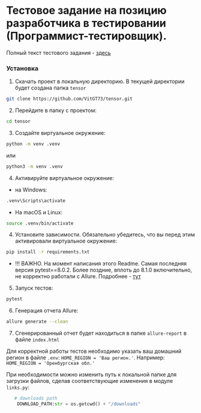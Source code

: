 # Тестовое задание на позицию разработчика в тестировании (Программист-тестировщик).

Полный текст тестового задания - [здесь](./docs/Тестовое%20задание%20(автотестирование).pdf)

### Установка

1. Cкачать проект в локальную директорию. В текущей директории будет создана папка `tensor`

```bash
git clone https://github.com/VitGT73/tensor.git
```

2. Перейдите в папку с проектом:

```bash
cd tensor
```

3. Создайте виртуальное окружение:
```bash
python -m venv .venv
```
или
```bash
python3 -m venv .venv
```

4. Активируйте виртуальное окружение:
* на Windows:
```bash
.venv\Scripts\activate
```
* На macOS и Linux:
```bash
source .venv/bin/activate
```
4. Установите зависимости. Обязательно убедитесь, что вы перед этим активировали виртуальное окружение:

```bash
pip install -r requirements.txt
```
* !!! ВАЖНО. На момент написания этого Readme. Самая последняя версия pytest==8.0.2. Более поздние, вплоть до 8.1.0 включительно, не корректно работали с Allure. Подробнее - [тут](https://github.com/allure-framework/allure-python/issues/794)

5. Запуск тестов:
```bash
pytest
```
6. Генерация отчета Allure:
```bash
allure generate --clean
```
7. Сгенерированный отчет будет находиться в папке `allure-report` в файле `index.html`


Для корректной работы тестов необходимо указать ваш домашний регион в файле `.env`:
```HOME_REGION = 'Ваш регион.'```. Например: ```HOME_REGION = 'Оренбургская обл.'```

При необходимости можно изменить путь к локальной папке для загрузки файлов, сделав соответствующие изменения в модуле `links.py`:
```python
   # downloads path
    DOWNLOAD_PATH:str = os.getcwd() + "/downloads"
```
